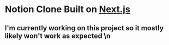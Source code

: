 # Notion Clone Built on [Next.js][nextjs]

[nextjs]: https://nextjs.org

## I'm currently working on this project so it mostly likely won't work as expected \n
